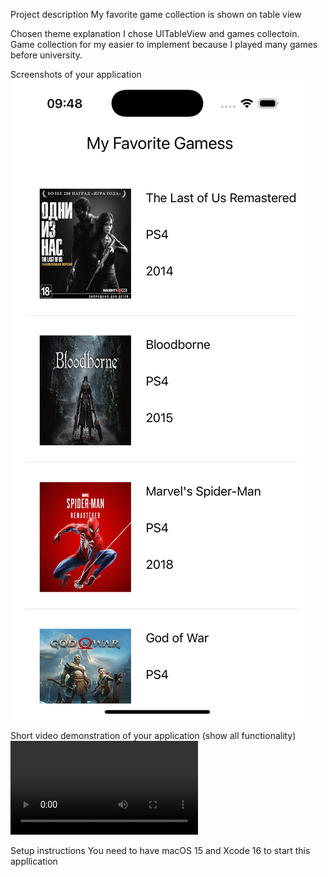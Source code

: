 Project description
My favorite game collection is shown on table view

Chosen theme explanation
I chose UITableView and games collectoin. Game collection for my easier to implement because I played many games before university.

Screenshots of your application
![assignment-7/Photo.png](Photo.png)

Short video demonstration of your application (show all functionality)
<video controls src="Video.mp4" title="assignment-7/Video.mp4"></video>

Setup instructions
You need to have macOS 15 and Xcode 16 to start this appllication